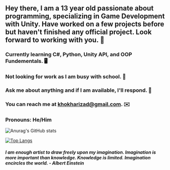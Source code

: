 ## Hey there, I am a 13 year old passionate about programming, specializing in Game Development with Unity. Have worked on a few projects before but haven't finished any official project. Look forward to working with you. 🙂

###  Currently learning C#, Python, Unity API, and OOP Fundementals. 🖥️

###  Not looking for work as I am busy with school. 🏫

###  Ask me about anything and if I am available, I'll respond. 💬

###  You can reach me at khokharizad@gmail.com. ✉️ 

###  Pronouns: He/Him 
 
![Anurag's GitHub stats](https://github-readme-stats.vercel.app/api?username=IK-49&count_private=true&show_icons=true&merko)

[![Top Langs](https://github-readme-stats.vercel.app/api/top-langs/?username=IK-49&langs_count=8)](https://github.com/IK-49/github-readme-stats)

#### *I am enough artist to draw freely upon my imagination. Imagination is more important than knowledge. Knowledge is limited. Imagination encircles the world. - Albert Einstein*

